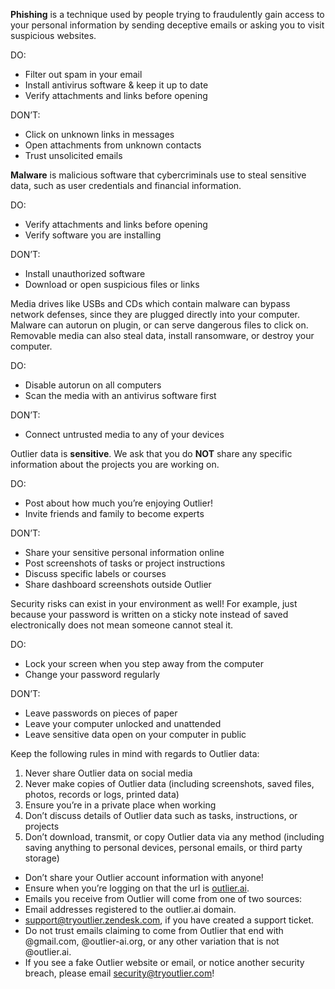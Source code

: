 **Phishing** is a technique used by people trying to fraudulently gain access to your personal information by sending deceptive emails or asking you to visit suspicious websites.

DO:

- Filter out spam in your email
- Install antivirus software & keep it up to date
- Verify attachments and links before opening

DON’T:

- Click on unknown links in messages
- Open attachments from unknown contacts
- Trust unsolicited emails

**Malware** is malicious software that cybercriminals use to steal sensitive data, such as user credentials and financial information.

DO:

- Verify attachments and links before opening
- Verify software you are installing

DON’T:

- Install unauthorized software
- Download or open suspicious files or links

Media drives like USBs and CDs which contain malware can bypass network defenses, since they are plugged directly into your computer. Malware can autorun on plugin, or can serve dangerous files to click on. Removable media can also steal data, install ransomware, or destroy your computer.

DO:

- Disable autorun on all computers
- Scan the media with an antivirus software first

DON’T:

- Connect untrusted media to any of your devices

Outlier data is **sensitive**. We ask that you do **NOT** share any specific information about the projects you are working on.

DO:

- Post about how much you’re enjoying Outlier!
- Invite friends and family to become experts

DON’T:

- Share your sensitive personal information online
- Post screenshots of tasks or project instructions
- Discuss specific labels or courses
- Share dashboard screenshots outside Outlier

Security risks can exist in your environment as well! For example, just because your password is written on a sticky note instead of saved electronically does not mean someone cannot steal it.

DO:

- Lock your screen when you step away from the computer
- Change your password regularly

DON’T:

- Leave passwords on pieces of paper
- Leave your computer unlocked and unattended
- Leave sensitive data open on your computer in public

Keep the following rules in mind with regards to Outlier data:

1. Never share Outlier data on social media
2. Never make copies of Outlier data (including screenshots, saved files, photos, records or logs, printed data)
3. Ensure you’re in a private place when working
4. Don’t discuss details of Outlier data such as tasks, instructions, or projects
5. Don’t download, transmit, or copy Outlier data via any method (including saving anything to personal devices, personal emails, or third party storage)

- Don’t share your Outlier account information with anyone!
- Ensure when you’re logging on that the url is [outlier.ai](https://app.outlier.ai/expert/outlier.ai).
- Emails you receive from Outlier will come from one of two sources:
- Email addresses registered to the outlier.ai domain. 
- support@tryoutlier.zendesk.com, if you have created a support ticket.
- Do not trust emails claiming to come from Outlier that end with @gmail.com, @outlier-ai.org, or any other variation that is not @outlier.ai.
- If you see a fake Outlier website or email, or notice another security breach, please email [security@tryoutlier.com](mailto:security@tryoutlier.com)!

